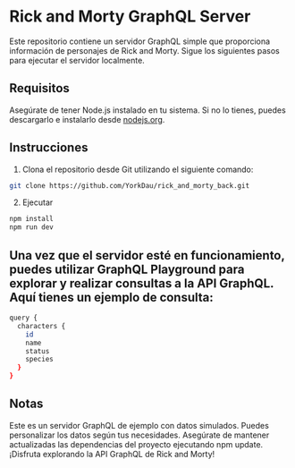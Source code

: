 # Rick and Morty GraphQL Server

Este repositorio contiene un servidor GraphQL simple que proporciona información de personajes de Rick and Morty. Sigue los siguientes pasos para ejecutar el servidor localmente.

## Requisitos

Asegúrate de tener Node.js instalado en tu sistema. Si no lo tienes, puedes descargarlo e instalarlo desde [nodejs.org](https://nodejs.org/).

## Instrucciones


1. Clona el repositorio desde Git utilizando el siguiente comando:

```bash
git clone https://github.com/YorkDau/rick_and_morty_back.git
```
2. Ejecutar 
```bash
npm install
npm run dev
```
## Una vez que el servidor esté en funcionamiento, puedes utilizar GraphQL Playground para explorar y realizar consultas a la API GraphQL. Aquí tienes un ejemplo de consulta:
```bash
query {
  characters {
    id
    name
    status
    species
  }
}
```
## Notas

Este es un servidor GraphQL de ejemplo con datos simulados. Puedes personalizar los datos según tus necesidades.
Asegúrate de mantener actualizadas las dependencias del proyecto ejecutando npm update.
¡Disfruta explorando la API GraphQL de Rick and Morty!
